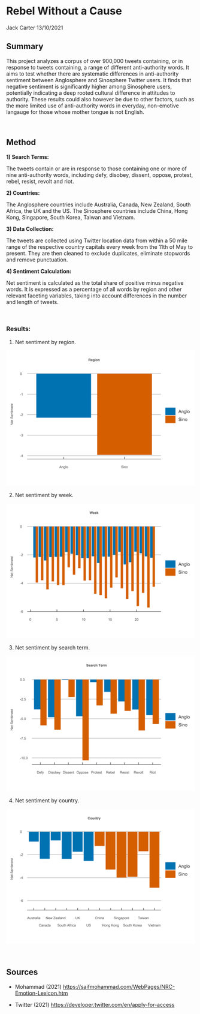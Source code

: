 Rebel Without a Cause
================
Jack Carter
13/10/2021

## **Summary**

This project analyzes a corpus of over 900,000 tweets containing, or in
response to tweets containing, a range of different anti-authority
words. It aims to test whether there are systematic differences in
anti-authority sentiment between Anglosphere and Sinosphere Twitter
users. It finds that negative sentiment is significantly higher among
Sinosphere users, potentially indicating a deep rooted cultural
difference in attitudes to authority. These results could also however
be due to other factors, such as the more limited use of anti-authority
words in everyday, non-emotive langauge for those whose mother tongue is 
not English.

 

## **Method**

**1) Search Terms:**

The tweets contain or are in response to those containing one or more of
nine anti-authority words, including defy, disobey, dissent, oppose,
protest, rebel, resist, revolt and riot.

**2) Countries:**

The Anglosphere countries include Australia, Canada, New Zealand, South
Africa, the UK and the US. The Sinosphere countries include China, Hong
Kong, Singapore, South Korea, Taiwan and Vietnam.

**3) Data Collection:**

The tweets are collected using Twitter location data from within a 50
mile range of the respective country capitals every week from the 11th
of May to present. They are then cleaned to exclude duplicates,
eliminate stopwords and remove punctuation.

**4) Sentiment Calculation:**

Net sentiment is calculated as the total share of 
positive minus negative words. It is expressed as a percentage of 
all words by region and other relevant faceting variables, taking 
into account differences in the number and length of tweets.

 

### Results:

1.  Net sentiment by region.

![](Rebel-Without-a-Cause_files/figure-gfm/unnamed-chunk-1-1.png)<!-- -->

2.  Net sentiment by week.

![](Rebel-Without-a-Cause_files/figure-gfm/unnamed-chunk-2-1.png)<!-- -->

3.  Net sentiment by search term.

![](Rebel-Without-a-Cause_files/figure-gfm/unnamed-chunk-3-1.png)<!-- -->

4.  Net sentiment by country.

![](Rebel-Without-a-Cause_files/figure-gfm/unnamed-chunk-4-1.png)<!-- -->

 

## **Sources**

  - Mohammad (2021)
    <https://saifmohammad.com/WebPages/NRC-Emotion-Lexicon.htm>

  - Twitter (2021) <https://developer.twitter.com/en/apply-for-access>
